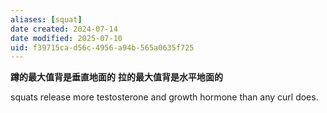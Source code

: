 ```yaml
---
aliases: [squat]
date created: 2024-07-14
date modified: 2025-07-10
uid: f39715ca-d56c-4956-a94b-565a0635f725
---
```

**蹲的最大值背是垂直地面的** **拉的最大值背是水平地面的**

squats release more testosterone and growth hormone than any curl does.
